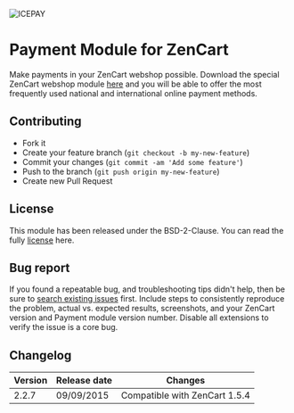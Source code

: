 ![ICEPAY](https://camo.githubusercontent.com/49043ebb42bd9b98941d6013761d4aadcd33f14f/68747470733a2f2f6963657061792e636f6d2f6e6c2f77702d636f6e74656e742f7468656d65732f6963657061792f696d616765732f6865616465722f6c6f676f2e737667)

# Payment Module for ZenCart

Make payments in your ZenCart webshop possible. Download the special ZenCart webshop module [here](https://github.com/icepay/ZenCart/releases) and you will be able to offer the most frequently used national and international online payment methods.

## Contributing ##

* Fork it
* Create your feature branch (`git checkout -b my-new-feature`)
* Commit your changes (`git commit -am 'Add some feature'`)
* Push to the branch (`git push origin my-new-feature`)
* Create new Pull Request

## License ##

This module has been released under the BSD-2-Clause. You can read the fully [license](https://github.com/icepay/ZenCart/blob/master/LICENSE) here.

## Bug report ##

If you found a repeatable bug, and troubleshooting tips didn't help, then be sure to [search existing issues](https://github.com/icepay/zencart/issues) first. Include steps to consistently reproduce the problem, actual vs. expected results, screenshots, and your ZenCart version and Payment module version number. Disable all extensions to verify the issue is a core bug.

## Changelog ##

Version | Release date | Changes
------- | ------------ | -------
2.2.7   | 09/09/2015   | Compatible with ZenCart 1.5.4
